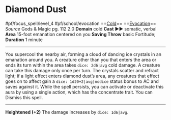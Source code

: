 # Diamond Dust
#pf/focus_spell/level_4 #pf/school/evocation 
==[Cold](../../../Traits/Cold.md)== ==[Evocation](../../../Traits/Evocation.md)==
*Source* Gods & Magic pg. 112 2.0
**Domain** cold
**Cast** ►► somatic, verbal
**Area** 15-foot emanation centered on you
**Saving Throw** basic Fortitude; **Duration** 1 minute

---
You supercool the nearby air, forming a cloud of dancing ice crystals in an emanation around you. A creature other than you that enters the area or ends its turn within the area takes `dice: 2d6|avg` cold damage. A creature can take this damage only once per turn. The crystals scatter and refract light; if a light effect enters diamond dust’s area, any creatures that effect goes on to affect gain a `dice: 1d20+2|avg|nodice`  status bonus to AC and saves against it. While the spell persists, you can activate or deactivate this aura by using a single action, which has the concentrate trait. You can Dismiss this spell.

<hr>

**Heightened (+2)** The damage increases by `dice: 1d6|avg`.